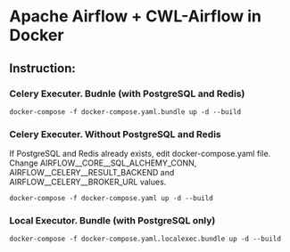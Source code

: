 # Apache Airflow + CWL-Airflow in Docker

## Instruction:

### Celery Executer. Budnle (with PostgreSQL and Redis)

`docker-compose -f docker-compose.yaml.bundle up -d --build`

### Celery Executer. Without PostgreSQL and Redis

If PostgreSQL and Redis already exists, edit docker-compose.yaml file. Change AIRFLOW__CORE__SQL_ALCHEMY_CONN, AIRFLOW__CELERY__RESULT_BACKEND and AIRFLOW__CELERY__BROKER_URL values.

`docker-compose -f docker-compose.yaml up -d --build`

### Local Executor. Bundle (with PostgreSQL only)

`docker-compose -f docker-compose.yaml.localexec.bundle up -d --build`
